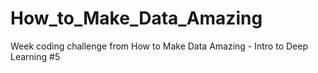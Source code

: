 # How_to_Make_Data_Amazing
Week coding challenge from How to Make Data Amazing - Intro to Deep Learning #5
